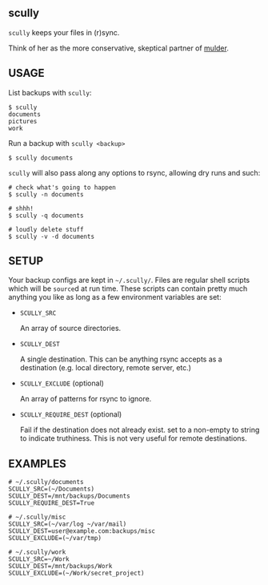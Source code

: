 scully
------

`scully` keeps your files in (r)sync.

Think of her as the more conservative, skeptical partner of
[mulder](https://github.com/djl/mulder).



USAGE
-----

List backups with `scully`:

    $ scully
    documents
    pictures
    work


Run a backup with `scully <backup>`

    $ scully documents


`scully` will also pass along any options to rsync, allowing dry runs
and such:

    # check what's going to happen
    $ scully -n documents

    # shhh!
    $ scully -q documents

    # loudly delete stuff
    $ scully -v -d documents



SETUP
-----

Your backup configs are kept in `~/.scully/`. Files are regular shell
scripts which will be `source`d at run time. These scripts can contain
pretty much anything you like as long as a few environment variables
are set:


* `SCULLY_SRC`

  An array of source directories.

* `SCULLY_DEST`

  A single destination. This can be anything rsync accepts as a
  destination (e.g. local directory, remote server, etc.)

* `SCULLY_EXCLUDE` (optional)

  An array of patterns for rsync to ignore.

* `SCULLY_REQUIRE_DEST` (optional)

  Fail if the destination does not already exist. set to a non-empty
  to string to indicate truthiness. This is not very useful for remote
  destinations.



EXAMPLES
--------

    # ~/.scully/documents
    SCULLY_SRC=(~/Documents)
    SCULLY_DEST=/mnt/backups/Documents
    SCULLY_REQUIRE_DEST=True

    # ~/.scully/misc
    SCULLY_SRC=(~/var/log ~/var/mail)
    SCULLY_DEST=user@example.com:backups/misc
    SCULLY_EXCLUDE=(~/var/tmp)

    # ~/.scully/work
    SCULLY_SRC=~/Work
    SCULLY_DEST=/mnt/backups/Work
    SCULLY_EXCLUDE=(~/Work/secret_project)
